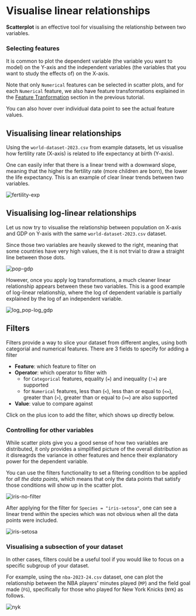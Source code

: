 # Visualise linear relationships

**Scatterplot** is an effective tool for visualising the relationship between two variables. 

### Selecting features
It is common to plot the dependent variable (the variable you want to model) on the Y-axis and the independent variables (the variables that you want to study the effects of) on the X-axis.

Note that only `Numerical` features can be selected in scatter plots, and for each `Numerical` feature, we also have feature transformations explained in the [Feature Tranformation](../histogram/index.md#feature-transformation) section in the previous tutorial.

You can also hover over individual data point to see the actual feature values.

## Visualising linear relationships
Using the `world-dataset-2023.csv` from example datasets, let us visualise how fertility rate (X-axis) is related to life expectancy at birth (Y-axis).

One can easily infer that there is a linear trend with a downward slope, meaning that the higher the fertility rate (more children are born), the lower the life expectancy. This is an example of clear linear trends between two variables.

![fertility-exp](images/fertility-life_exp.png)

## Visualising log-linear relationships
Let us now try to visualise the relationship between population on X-axis and GDP on Y-axis with the same `world-dataset-2023.csv` dataset.

Since those two variables are heavily skewed to the right, meaning that some countries have very high values, the it is not trvial to draw a straight line between those dots.

![pop-gdp](images/pop-gdp.png)

However, once you apply log transformations, a much cleaner linear relationship appears between these two variables. This is a good example of log-linear relationship, where the log of dependent variable is partially explained by the log of an independent variable.

![log_pop-log_gdp](images/log_pop-log_gdp.png)


## Filters

Filters provide a way to slice your dataset from different angles, using both categorial and numerical features.
There are 3 fields to specify for adding a filter

- **Feature**: which feature to filter on
- **Operator**: which operator to filter with
    - for `Categorical` features, equality (`=`) and inequality (`!=`) are supported
    - for `Numerical` features, less than (`<`), less than or equal to (`<=`), greater than (`>`), greater than or equal to (`>=`) are also supported
- **Value**: value to compare against

Click on the plus icon to add the filter, which shows up directly below.

### Controlling for other variables
While scatter plots give you a good sense of how two variables are distributed, it only provides a simplified picture of the overall distribution as it disreagrds the variance in other features and hence their explanatory power for the dependent variable.

You can use the filters functionality to set a filtering condition to be applied for _all the data points_, which means that only the data points that satisfy those conditions will show up in the scatter plot.

![iris-no-filter](images/iris-no-filter.png)

After applying for the filter for `Species = "iris-setosa"`, one can see a linear trend within the species which was not obvious when all the data points were included.

![iris-setosa](images/iris-setosa.png)


### Visualising a subsection of your dataset

In other cases, filters could be a useful tool if you would like to focus on a specific subgroup of your dataset.

For example, using the `nba-2023-24.csv` dataset, one can plot the relationship between the NBA players' minutes played (`MP`) and the field goal made (`FG`), specifically for those who played for New York Knicks (`NYK`) as follows.

![nyk](images/nyk.png)

